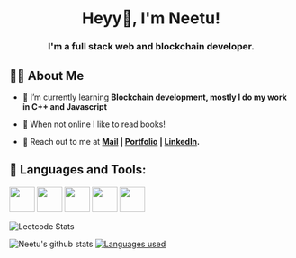 ### <h1 align='center'>Heyy👋, I'm Neetu!</h1>

<h3 align="center">I'm a full stack web and blockchain developer.</h3>

## 🙋‍♂️ About Me


- 🌱 I’m currently learning **Blockchain development, mostly I do my work in C++ and Javascript**

- 👯 When not online I like to read books!
 
- 🧑 Reach out to me at **[Mail](chaudharyneetu749@gmail.com) | [Portfolio](https://neetu-749.github.io/portfolio/) | [LinkedIn](https://www.linkedin.com/in/neetu-kumari-169349206/).**

## 🚀 Languages and Tools:
  <img src="https://img.icons8.com/color/96/000000/c-plus-plus-logo.png" width=45 height=45></img>
  <img src="https://img.icons8.com/color/96/000000/c-programming.png" width=45 height=45></img>
  <img src="https://img.icons8.com/color/96/000000/javascript.png" width=45 height=45></img>
   <img src="https://img.icons8.com/color/96/000000/html-5.png" width=45 height=45></img>
   <img src="https://icons8.com/icon/21278/css3" width=45 height=45></img>
  
 ![Leetcode Stats](https://leetcode.card.workers.dev/?username=bestie&theme=unicorn)
 
 ![Neetu's github stats](https://github-readme-stats.vercel.app/api?username=neetu-749&show_icons=true&theme=highcontrast)
 <a href="https://github.com/jriyyya/github-readme-stats"><img alt="Languages used" src="https://github-readme-stats.vercel.app/api/top-langs/?username=neetu-749&langs_count=8&count_private=true&layout=compact&theme=react&hide_border=true&bg_color=0D1117" /></a>
